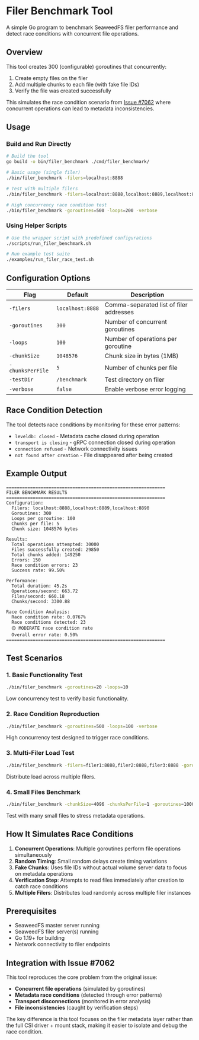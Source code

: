 # Filer Benchmark Tool

A simple Go program to benchmark SeaweedFS filer performance and detect race conditions with concurrent file operations.

## Overview

This tool creates 300 (configurable) goroutines that concurrently:
1. Create empty files on the filer
2. Add multiple chunks to each file (with fake file IDs)
3. Verify the file was created successfully

This simulates the race condition scenario from [Issue #7062](https://github.com/seaweedfs/seaweedfs/issues/7062) where concurrent operations can lead to metadata inconsistencies.

## Usage

### Build and Run Directly
```bash
# Build the tool
go build -o bin/filer_benchmark ./cmd/filer_benchmark/

# Basic usage (single filer)
./bin/filer_benchmark -filers=localhost:8888

# Test with multiple filers
./bin/filer_benchmark -filers=localhost:8888,localhost:8889,localhost:8890

# High concurrency race condition test
./bin/filer_benchmark -goroutines=500 -loops=200 -verbose
```

### Using Helper Scripts
```bash
# Use the wrapper script with predefined configurations
./scripts/run_filer_benchmark.sh

# Run example test suite
./examples/run_filer_race_test.sh
```

## Configuration Options

| Flag | Default | Description |
|------|---------|-------------|
| `-filers` | `localhost:8888` | Comma-separated list of filer addresses |
| `-goroutines` | `300` | Number of concurrent goroutines |
| `-loops` | `100` | Number of operations per goroutine |
| `-chunkSize` | `1048576` | Chunk size in bytes (1MB) |
| `-chunksPerFile` | `5` | Number of chunks per file |
| `-testDir` | `/benchmark` | Test directory on filer |
| `-verbose` | `false` | Enable verbose error logging |

## Race Condition Detection

The tool detects race conditions by monitoring for these error patterns:
- `leveldb: closed` - Metadata cache closed during operation
- `transport is closing` - gRPC connection closed during operation  
- `connection refused` - Network connectivity issues
- `not found after creation` - File disappeared after being created

## Example Output

```
============================================================
FILER BENCHMARK RESULTS
============================================================
Configuration:
  Filers: localhost:8888,localhost:8889,localhost:8890
  Goroutines: 300
  Loops per goroutine: 100
  Chunks per file: 5
  Chunk size: 1048576 bytes

Results:
  Total operations attempted: 30000
  Files successfully created: 29850
  Total chunks added: 149250
  Errors: 150
  Race condition errors: 23
  Success rate: 99.50%

Performance:
  Total duration: 45.2s
  Operations/second: 663.72
  Files/second: 660.18
  Chunks/second: 3300.88

Race Condition Analysis:
  Race condition rate: 0.0767%
  Race conditions detected: 23
  🟡 MODERATE race condition rate
  Overall error rate: 0.50%
============================================================
```

## Test Scenarios

### 1. Basic Functionality Test
```bash
./bin/filer_benchmark -goroutines=20 -loops=10
```
Low concurrency test to verify basic functionality.

### 2. Race Condition Reproduction
```bash
./bin/filer_benchmark -goroutines=500 -loops=100 -verbose
```
High concurrency test designed to trigger race conditions.

### 3. Multi-Filer Load Test
```bash
./bin/filer_benchmark -filers=filer1:8888,filer2:8888,filer3:8888 -goroutines=300
```
Distribute load across multiple filers.

### 4. Small Files Benchmark
```bash
./bin/filer_benchmark -chunkSize=4096 -chunksPerFile=1 -goroutines=1000
```
Test with many small files to stress metadata operations.

## How It Simulates Race Conditions

1. **Concurrent Operations**: Multiple goroutines perform file operations simultaneously
2. **Random Timing**: Small random delays create timing variations
3. **Fake Chunks**: Uses file IDs without actual volume server data to focus on metadata operations
4. **Verification Step**: Attempts to read files immediately after creation to catch race conditions
5. **Multiple Filers**: Distributes load randomly across multiple filer instances

## Prerequisites

- SeaweedFS master server running
- SeaweedFS filer server(s) running  
- Go 1.19+ for building
- Network connectivity to filer endpoints

## Integration with Issue #7062

This tool reproduces the core problem from the original issue:
- **Concurrent file operations** (simulated by goroutines)
- **Metadata race conditions** (detected through error patterns)
- **Transport disconnections** (monitored in error analysis)
- **File inconsistencies** (caught by verification steps)

The key difference is this tool focuses on the filer metadata layer rather than the full CSI driver + mount stack, making it easier to isolate and debug the race condition.
